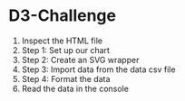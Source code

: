 # D3-Challenge

1. Inspect the HTML file 
2. Step 1: Set up our chart
3. Step 2: Create an SVG wrapper
4. Step 3: Import data from the data csv file
5. Step 4: Format the data
6. Read the data in the console
